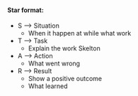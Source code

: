 
#### Star format:

* S --> Situation
	* When it happen at while what work
* T --> Task
	* Explain the work Skelton
* A --> Action
	* What went wrong
* R --> Result
	* Show a positive outcome
	* What learned

